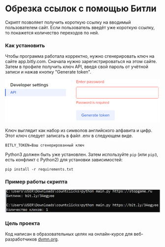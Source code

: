 # Обрезка ссылок с помощью Битли

Скрипт позволяет получить короткую ссылку на вводимый пользователем сайт.
Если пользователь введёт уже короткую ссылку, то покажется количество переходов по ней.

### Как установить

Чтобы программа работала корректно, нужно сгенерировать ключ на сайте app.bitly.com.
Сначала нужно зарегистрироваться на этом сайте. Затем в профиле получить ключ API, введя свой пароль от учётной записи
и нажав кнопку "Generate token".

![Получить API](get_API.png)

Ключ выглядит как набор из символов английского алфавита и цифр. Этот ключ следует записать в файл .env в следующем виде.

```
BITLY_TOKEN=Ваш сгенерированный ключ
```

Python3 должен быть уже установлен. 
Затем используйте `pip` (или `pip3`, есть конфликт с Python2) для установки зависимостей:
```
pip install -r requirements.txt
```

### Пример работы скрипта

![Пример работы](example.png)

### Цель проекта

Код написан в образовательных целях на онлайн-курсе для веб-разработчиков [dvmn.org](https://dvmn.org/).
